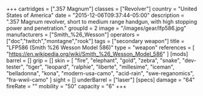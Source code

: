 +++
cartridges = [".357 Magnum"]
classes = ["Revolver"]
country = "United States of America"
date = "2015-12-06T09:37:44-05:00"
description = ".357 Magnum revolver, short to medium range handgun, with high stopping power and penetration."
groupId = 2
image = "/images/gear/lfp586.jpg"
manufacturers = ["Smith_%26_Wesson"]
operators = ["doc","twitch","montagne","rook"]
tags = ["secondary weapon"]
title = "LFP586 (Smith %26 Wesson Model 586)"
type = "weapon"
references = [
  "https://en.wikipedia.org/wiki/Smith_%26_Wesson_Model_586"
]
[mods]
  barrel = []
  grip = []
  skin = [
    "fire",
    "elephant",
    "gold",
    "zebra",
    "snake",
    "dev-tester",
    "tiger",
    "leopard",
    "ralphie",
    "liberte",
    "millesime",
    "iceman",
    "belladonna",
    "kona",
    "modern-usa-camo",
    "acid-rain",
    "swe-reganomics",
    "fra-wwii-camo"
  ]
  sight = []
  underBarrel = ["laser"]
[specs]
  damage = "64"
  fireRate = ""
  mobility = "50"
  capacity = "6"
+++
